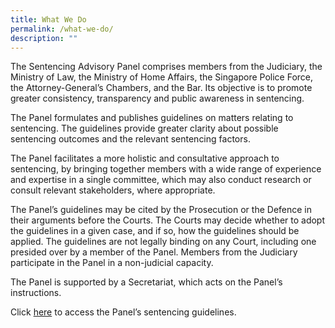 ```yaml
---
title: What We Do
permalink: /what-we-do/
description: ""
---
```

The Sentencing Advisory Panel comprises members from the Judiciary, the Ministry of Law, the Ministry of Home Affairs, the Singapore Police Force, the Attorney-General’s Chambers, and the Bar. Its objective is to promote greater consistency, transparency and public awareness in sentencing.

The Panel formulates and publishes guidelines on matters relating to sentencing. The guidelines provide greater clarity about possible sentencing outcomes and the relevant sentencing factors.

The Panel facilitates a more holistic and consultative approach to sentencing, by bringing together
members with a wide range of experience and expertise in a single committee, which may also conduct research or consult relevant stakeholders, where appropriate.

The Panel’s guidelines may be cited by the Prosecution or the Defence in their arguments before the Courts. The Courts may decide whether to adopt the guidelines in a given case, and if so, how the guidelines should be applied. The guidelines are not legally binding on any Court, including one presided over by a member of the Panel. Members from the Judiciary participate in the Panel in a non-judicial capacity.

The Panel is supported by a Secretariat, which acts on the Panel’s instructions.

Click [here](/Resources/Guidelines/) to access the Panel’s sentencing guidelines.